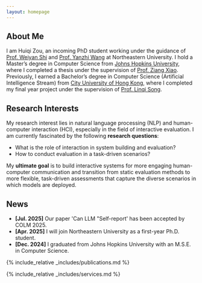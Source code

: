 ```yaml
---
layout: homepage
---
```


## About Me

I am Huiqi Zou, an incoming PhD student working under the guidance of <a href="https://wyshi.github.io">Prof. Weiyan Shi</a> and <a href="https://coe.northeastern.edu/people/wang-yanzhi/">Prof. Yanzhi Wang</a> at Northeastern University.
I hold a Master’s degree in Computer Science from <a href="https://www.cs.jhu.edu">Johns Hopkins University</a>, where I completed a thesis under the supervision of <a href="https://www.ziangxiao.com/">Prof. Ziang Xiao</a>.<br>
Previously, I earned a Bachelor’s degree in Computer Science (Artificial Intelligence Stream) from <a href="https://www.cs.cityu.edu.hk">City University of Hong Kong</a>, where I completed my final year project under the supervision of <a href='https://sites.google.com/site/aisquaredlab/'>Prof. Linqi Song</a>. 

## Research Interests
My research interest lies in natural language processing (NLP) and human-computer interaction (HCI), especially in the field of interactive evaluation. I am currently fascinated by the following <b>research questions</b>:
- What is the role of interaction in system building and evaluation?
- How to conduct evaluation in a task-driven scenarios? 

My <b>ultimate goal</b> is to build interactive systems for more engaging human-computer communication and transition from static evaluation methods to more flexible, task-driven assessments that capture the diverse scenarios in which models are deployed. 

## News
- **[Jul. 2025]** Our paper 'Can LLM "Self-report' has been accepted by COLM 2025.
- **[Apr. 2025]** I will join Northeastern University as a first-year Ph.D. student.
- **[Dec. 2024]** I graduated from Johns Hopkins University with an M.S.E. in Computer Science.

{% include_relative _includes/publications.md %}

{% include_relative _includes/services.md %}
